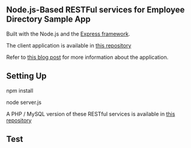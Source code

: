 ## Node.js-Based RESTFul services for Employee Directory Sample App ##

Built with the Node.js and the [Express framework](http://expressjs.com/).

The client application is available in [this repository](https://github.com/ccoenraets/directory-backbone-bootstrap)

Refer to [this blog post](http://coenraets.org/blog/2013/04/sample-application-with-backbone-js-and-twitter-bootstrap-updated-and-improved/) for more information about the application.

## Setting Up ##

npm install

node server.js



A PHP / MySQL version of these RESTful services is available in [this repository](https://github.com/ccoenraets/directory-rest-php)

## Test ##

